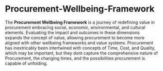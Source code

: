 # Procurement-Wellbeing-Framework
The **Procurement Wellbeing Framework** is a journey of redefining value in procurement embracing social, economic, environmental, and cultural elements. Evaluating the impact and outcomes in these dimensions expands the concept of value, allowing procurement to become more aligned with other wellbeing frameworks and value systems. Procurement has inextricably been intertwined with concepts of Time, Cost, and Quality, which may be important, but they dont capture the comprehensive nature of Procurement, the changing times, and the possibilities procurement is capable of unfolding. 

